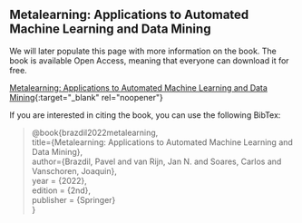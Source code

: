 ## Metalearning: Applications to Automated Machine Learning and Data Mining

We will later populate this page with more information on the book. The book is available Open Access, meaning that everyone can download it for free. 

[Metalearning: Applications to Automated Machine Learning and Data Mining](https://link.springer.com/book/10.1007/978-3-030-67024-5){:target="_blank" rel="noopener"}

If you are interested in citing the book, you can use the following BibTex:


> @book{brazdil2022metalearning,<br/>
>   title={Metalearning: Applications to Automated Machine Learning and Data Mining},<br/>
>   author={Brazdil, Pavel and van Rijn, Jan N. and Soares, Carlos and Vanschoren, Joaquin},<br/>
>   year = {2022},<br/>
>   edition = {2nd},<br/>
>   publisher = {Springer}<br/>
> }


